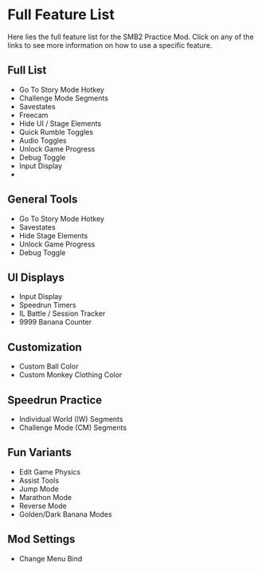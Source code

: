 # Full Feature List
Here lies the full feature list for the SMB2 Practice Mod. Click on any of the links to see more information on how to use a specific feature.

## Full List
* Go To Story Mode Hotkey
* Challenge Mode Segments
* Savestates
* Freecam
* Hide UI / Stage Elements
* Quick Rumble Toggles
* Audio Toggles
* Unlock Game Progress
* Debug Toggle
* Input Display
* 

## General Tools
* Go To Story Mode Hotkey
* Savestates
* Hide Stage Elements
* Unlock Game Progress
* Debug Toggle

## UI Displays
* Input Display
* Speedrun Timers
* IL Battle / Session Tracker
* 9999 Banana Counter

## Customization
* Custom Ball Color
* Custom Monkey Clothing Color

## Speedrun Practice
* Individual World (IW) Segments
* Challenge Mode (CM) Segments

## Fun Variants
* Edit Game Physics
* Assist Tools
* Jump Mode
* Marathon Mode
* Reverse Mode
* Golden/Dark Banana Modes

## Mod Settings
* Change Menu Bind